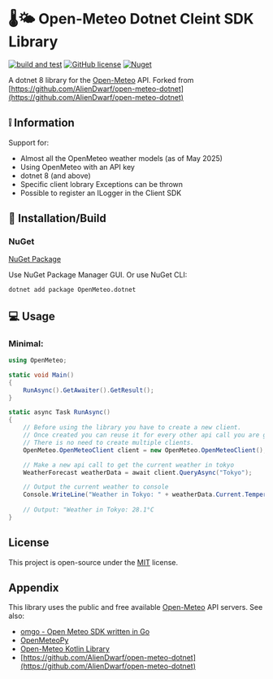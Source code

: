 
# 🌡️🌤️ Open-Meteo Dotnet Cleint SDK Library
[![build and test](https://github.com/colinnuk/open-meteo-dotnet-client/actions/workflows/build-and-test.yml/badge.svg)](https://github.com/colinnuk/open-meteo-dotnet-client/actions/workflows/build-and-test.yml)
[![GitHub license](https://img.shields.io/github/license/colinnuk/open-meteo-dotnet-client)](https://github.com/colinnuk/open-meteo-dotnet-client/blob/master/LICENSE)
[![Nuget](https://img.shields.io/nuget/v/openmeteo.dotnet)](https://www.nuget.org/packages/OpenMeteo.dotnet)

A  dotnet 8 library for the [Open-Meteo](https://open-meteo.com) API.
Forked from [https://github.com/AlienDwarf/open-meteo-dotnet](https://github.com/AlienDwarf/open-meteo-dotnet)

## ❕ Information

Support for:
- Almost all the OpenMeteo weather models (as of May 2025)
- Using OpenMeteo with an API key
- dotnet 8 (and above)
- Specific client lobrary Exceptions can be thrown
- Possible to register an ILogger in the Client SDK

## 🔨 Installation/Build

### NuGet
[NuGet Package](https://www.nuget.org/packages/OpenMeteo.dotnet/)

Use NuGet Package Manager GUI. Or use NuGet CLI:

```bash
dotnet add package OpenMeteo.dotnet
```

## 💻 Usage

### Minimal:
```cs
using OpenMeteo;

static void Main()
{
    RunAsync().GetAwaiter().GetResult();
}

static async Task RunAsync()
{
    // Before using the library you have to create a new client. 
    // Once created you can reuse it for every other api call you are going to make. 
    // There is no need to create multiple clients.
    OpenMeteo.OpenMeteoClient client = new OpenMeteo.OpenMeteoClient();

    // Make a new api call to get the current weather in tokyo
    WeatherForecast weatherData = await client.QueryAsync("Tokyo");

    // Output the current weather to console
    Console.WriteLine("Weather in Tokyo: " + weatherData.Current.Temperature + weatherData.CurrentUnits.Temperature);
    
    // Output: "Weather in Tokyo: 28.1°C
}
```

## License

This project is open-source under the [MIT](https://github.com/colinnuk/open-meteo-dotnet-client/blob/master/LICENSE) license.

## Appendix

This library uses the public and free available [Open-Meteo](https://open-meteo.com) API servers.
See also:
- [omgo - Open Meteo SDK written in Go ](https://github.com/HectorMalot/omgo)
- [OpenMeteoPy](https://github.com/m0rp43us/openmeteopy)
- [Open-Meteo Kotlin Library](https://github.com/open-meteo/open-meteo-api-kotlin)
- [https://github.com/AlienDwarf/open-meteo-dotnet](https://github.com/AlienDwarf/open-meteo-dotnet)

